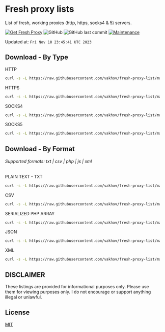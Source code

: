 # Fresh proxy lists

List of fresh, working proxies (http, https, socks4 & 5) servers.

[![Get Fresh Proxy](https://github.com/vakhov/fresh-proxy-list/actions/workflows/update.yml/badge.svg)](https://github.com/vakhov/fresh-proxy-list/actions/workflows/update.yml)
![GitHub](https://img.shields.io/github/license/vakhov/fresh-proxy-list)
![GitHub last commit](https://img.shields.io/github/last-commit/vakhov/fresh-proxy-list)
[![Maintenance](https://img.shields.io/badge/Maintained%3F-yes-green.svg)](https://github.com/vakhov/fresh-proxy-list/graphs/commit-activity)

Updated at: `Fri Nov 10 23:45:41 UTC 2023`

## Download - By Type

HTTP
```bash
curl -s -L https://raw.githubusercontent.com/vakhov/fresh-proxy-list/master/http.txt -o http.txt
```

HTTPS
```bash
curl -s -L https://raw.githubusercontent.com/vakhov/fresh-proxy-list/master/https.txt -o https.txt
```

SOCKS4
```bash
curl -s -L https://raw.githubusercontent.com/vakhov/fresh-proxy-list/master/socks4.txt -o socks4.txt
```

SOCKS5
```bash
curl -s -L https://raw.githubusercontent.com/vakhov/fresh-proxy-list/master/socks5.txt -o socks5.txt
```

## Download - By Format
###### Supported formats: txt | csv | php | js | xml

PLAIN TEXT - TXT
```bash
curl -s -L https://raw.githubusercontent.com/vakhov/fresh-proxy-list/master/proxylist.txt -o proxylist.txt
```

CSV
```bash
curl -s -L https://raw.githubusercontent.com/vakhov/fresh-proxy-list/master/proxylist.csv -o proxylist.csv
```

SERIALIZED PHP ARRAY
```bash
curl -s -L https://raw.githubusercontent.com/vakhov/fresh-proxy-list/master/proxylist.phps -o proxylist.phps
```

JSON
```bash
curl -s -L https://raw.githubusercontent.com/vakhov/fresh-proxy-list/master/proxylist.json -o proxylist.json
```

XML
```bash
curl -s -L https://raw.githubusercontent.com/vakhov/fresh-proxy-list/master/proxylist.xml -o proxylist.xml
```

## DISCLAIMER

These listings are provided for informational purposes only. Please use them for viewing purposes only. I do not
encourage or support anything illegal or unlawful.

## License

[MIT](LICENSE)